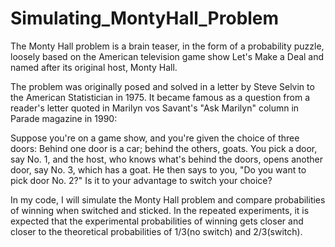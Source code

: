 # Simulating_MontyHall_Problem

The Monty Hall problem is a brain teaser, in the form of a probability puzzle, loosely based on the American television game show Let's Make a Deal and named after its original host, Monty Hall.

The problem was originally posed and solved in a letter by Steve Selvin to the American Statistician in 1975. It became famous as a question from a reader's letter quoted in Marilyn vos Savant's "Ask Marilyn" column in Parade magazine in 1990:

Suppose you're on a game show, and you're given the choice of three doors: Behind one door is a car; behind the others, goats. You pick a door, say No. 1, and the host, who knows what's behind the doors, opens another door, say No. 3, which has a goat. He then says to you, "Do you want to pick door No. 2?" Is it to your advantage to switch your choice?

In my code, I will simulate the Monty Hall problem and compare probabilities of winning when switched and sticked. In the repeated experiments, it is expected that the experimental probabilities of winning gets closer and closer to the theoretical probabilities of 1/3(no switch) and 2/3(switch).
